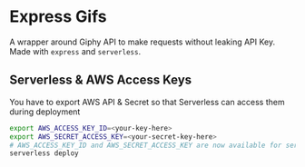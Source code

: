 # Express Gifs

A wrapper around Giphy API to make requests without leaking API Key. Made with `express` and `serverless`.

## Serverless & AWS Access Keys

You have to export AWS API & Secret so that Serverless can access them during deployment

```bash
export AWS_ACCESS_KEY_ID=<your-key-here>
export AWS_SECRET_ACCESS_KEY=<your-secret-key-here>
# AWS_ACCESS_KEY_ID and AWS_SECRET_ACCESS_KEY are now available for serverless to use
serverless deploy
```
